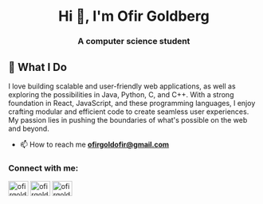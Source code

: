<h1 align="center">Hi 👋, I'm Ofir Goldberg</h1>
<h3 align="center">A computer science student</h3>

## 🚀 What I Do

I love building scalable and user-friendly web applications, as well as exploring the possibilities in Java, Python, C, and C++. With a strong foundation in React, JavaScript, and these programming languages, I enjoy crafting modular and efficient code to create seamless user experiences. My passion lies in pushing the boundaries of what's possible on the web and beyond.

- 📫 How to reach me **ofirgoldofir@gmail.com**

<h3 align="left">Connect with me:</h3>
<p align="left">
<a href="https://linkedin.com/in/ofirgoldofir" target="blank"><img align="center" src="https://raw.githubusercontent.com/rahuldkjain/github-profile-readme-generator/master/src/images/icons/Social/linked-in-alt.svg" alt="ofirgoldofir" height="30" width="40" /></a>
<a href="https://www.facebook.com/ofir.goldberg.9" target="blank"><img align="center" src="https://raw.githubusercontent.com/rahuldkjain/github-profile-readme-generator/master/src/images/icons/Social/facebook.svg" alt="ofirgoldofir" height="30" width="40" /></a>
<a href="https://www.instagram.com/ofirgold1/" target="blank"><img align="center" src="https://raw.githubusercontent.com/rahuldkjain/github-profile-readme-generator/master/src/images/icons/Social/instagram.svg" alt="ofirgoldofir" height="30" width="40" /></a>
</p>

